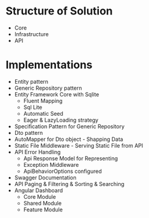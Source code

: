 # Structure of Solution
- Core
- Infrastructure
- API

# Implementations
- Entity pattern
- Generic Repository pattern
- Entity Framework Core with Sqlite
    - Fluent Mapping
    - Sql Lite
    - Automatic Seed
    - Eager & LazyLoading strategy
- Specification Pattern for Generic Repository
- Dto pattern
- AutoMapper for Dto object - Shapping Data
- Static File Middleware - Serving Static File from API
- API Error Handling
    - Api Response Model for Representing
    - Exception Middleware
    - ApiBehaviorOptions configured
- Swagger Documentation
- API Paging & Filtering & Sorting & Searching
- Angular Dashboard
    - Core Module
    - Shared Module
    - Feature Module